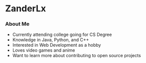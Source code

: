 # ZanderLx

### About Me
+ Currently attending college going for CS Degree
+ Knowledge in Java, Python, and C++
+ Interested in Web Development as a hobby
+ Loves video games and anime
+ Want to learn more about contributing to open source projects